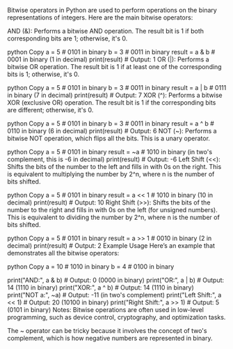Bitwise operators in Python are used to perform operations on the binary representations of integers. Here are the main bitwise operators:

AND (&): Performs a bitwise AND operation. The result bit is 1 if both corresponding bits are 1; otherwise, it's 0.

python
Copy
a = 5  # 0101 in binary
b = 3  # 0011 in binary
result = a & b  # 0001 in binary (1 in decimal)
print(result)  # Output: 1
OR (|): Performs a bitwise OR operation. The result bit is 1 if at least one of the corresponding bits is 1; otherwise, it's 0.

python
Copy
a = 5  # 0101 in binary
b = 3  # 0011 in binary
result = a | b  # 0111 in binary (7 in decimal)
print(result)  # Output: 7
XOR (^): Performs a bitwise XOR (exclusive OR) operation. The result bit is 1 if the corresponding bits are different; otherwise, it's 0.

python
Copy
a = 5  # 0101 in binary
b = 3  # 0011 in binary
result = a ^ b  # 0110 in binary (6 in decimal)
print(result)  # Output: 6
NOT (~): Performs a bitwise NOT operation, which flips all the bits. This is a unary operator.

python
Copy
a = 5  # 0101 in binary
result = ~a  # 1010 in binary (in two's complement, this is -6 in decimal)
print(result)  # Output: -6
Left Shift (<<): Shifts the bits of the number to the left and fills in with 0s on the right. This is equivalent to multiplying the number by 2^n, where n is the number of bits shifted.

python
Copy
a = 5  # 0101 in binary
result = a << 1  # 1010 in binary (10 in decimal)
print(result)  # Output: 10
Right Shift (>>): Shifts the bits of the number to the right and fills in with 0s on the left (for unsigned numbers). This is equivalent to dividing the number by 2^n, where n is the number of bits shifted.

python
Copy
a = 5  # 0101 in binary
result = a >> 1  # 0010 in binary (2 in decimal)
print(result)  # Output: 2
Example Usage
Here’s an example that demonstrates all the bitwise operators:

python
Copy
a = 10  # 1010 in binary
b = 4   # 0100 in binary

print("AND:", a & b)  # Output: 0 (0000 in binary)
print("OR:", a | b)   # Output: 14 (1110 in binary)
print("XOR:", a ^ b)  # Output: 14 (1110 in binary)
print("NOT a:", ~a)   # Output: -11 (in two's complement)
print("Left Shift:", a << 1)  # Output: 20 (10100 in binary)
print("Right Shift:", a >> 1)  # Output: 5 (0101 in binary)
Notes:
Bitwise operations are often used in low-level programming, such as device control, cryptography, and optimization tasks.

The ~ operator can be tricky because it involves the concept of two's complement, which is how negative numbers are represented in binary.
